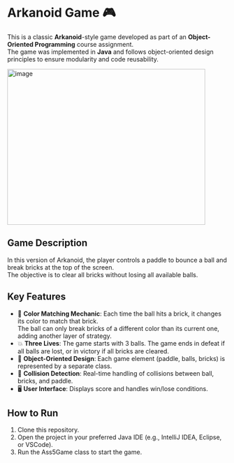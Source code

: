 # Arkanoid Game 🎮

This is a classic **Arkanoid**-style game developed as part of an **Object-Oriented Programming** course assignment.  
The game was implemented in **Java** and follows object-oriented design principles to ensure modularity and code reusability.

<img width="453" height="357" alt="image" src="https://github.com/user-attachments/assets/5ce69aac-e53d-46b2-8399-eeaa5488a0da" />

## Game Description
In this version of Arkanoid, the player controls a paddle to bounce a ball and break bricks at the top of the screen.  
The objective is to clear all bricks without losing all available balls.

## Key Features
- 🎨 **Color Matching Mechanic**: Each time the ball hits a brick, it changes its color to match that brick.  
  The ball can only break bricks of a different color than its current one, adding another layer of strategy.
- 💥 **Three Lives**: The game starts with 3 balls. The game ends in defeat if all balls are lost, or in victory if all bricks are cleared.
- 🧱 **Object-Oriented Design**: Each game element (paddle, balls, bricks) is represented by a separate class.
- 🧠 **Collision Detection**: Real-time handling of collisions between ball, bricks, and paddle.
- 🖥️ **User Interface**: Displays score and handles win/lose conditions.

## How to Run
1. Clone this repository.
2. Open the project in your preferred Java IDE (e.g., IntelliJ IDEA, Eclipse, or VSCode).
3. Run the Ass5Game class to start the game.

